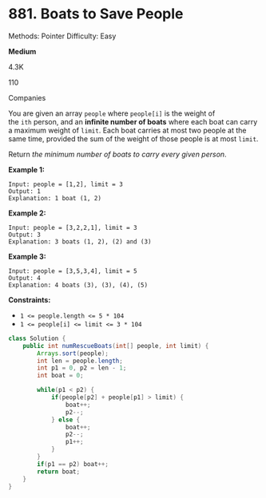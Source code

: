 # 881. Boats to Save People

Methods: Pointer
Difficulty: Easy

**Medium**

4.3K

110

Companies

You are given an array `people` where `people[i]` is the weight of the `ith` person, and an **infinite number of boats** where each boat can carry a maximum weight of `limit`. Each boat carries at most two people at the same time, provided the sum of the weight of those people is at most `limit`.

Return *the minimum number of boats to carry every given person*.

**Example 1:**

```
Input: people = [1,2], limit = 3
Output: 1
Explanation: 1 boat (1, 2)

```

**Example 2:**

```
Input: people = [3,2,2,1], limit = 3
Output: 3
Explanation: 3 boats (1, 2), (2) and (3)

```

**Example 3:**

```
Input: people = [3,5,3,4], limit = 5
Output: 4
Explanation: 4 boats (3), (3), (4), (5)

```

**Constraints:**

- `1 <= people.length <= 5 * 104`
- `1 <= people[i] <= limit <= 3 * 104`

```java
class Solution {
    public int numRescueBoats(int[] people, int limit) {
        Arrays.sort(people);
        int len = people.length;
        int p1 = 0, p2 = len - 1;
        int boat = 0;

        while(p1 < p2) {
            if(people[p2] + people[p1] > limit) {
                boat++;
                p2--;
            } else {
                boat++;
                p2--;
                p1++;
            }
        }
        if(p1 == p2) boat++;
        return boat;
    }
}
```